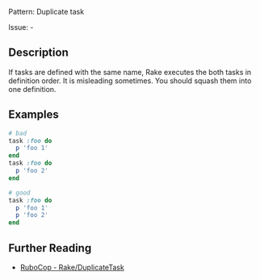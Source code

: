 Pattern: Duplicate task

Issue: -

## Description

If tasks are defined with the same name, Rake executes the both tasks in definition order. It is misleading sometimes. You should squash them into one definition.

## Examples

```ruby
# bad
task :foo do
  p 'foo 1'
end
task :foo do
  p 'foo 2'
end

# good
task :foo do
  p 'foo 1'
  p 'foo 2'
end
```

## Further Reading

* [RuboCop - Rake/DuplicateTask](https://github.com/rubocop/rubocop-rake/blob/master/lib/rubocop/cop/rake/duplicate_task.rb)
